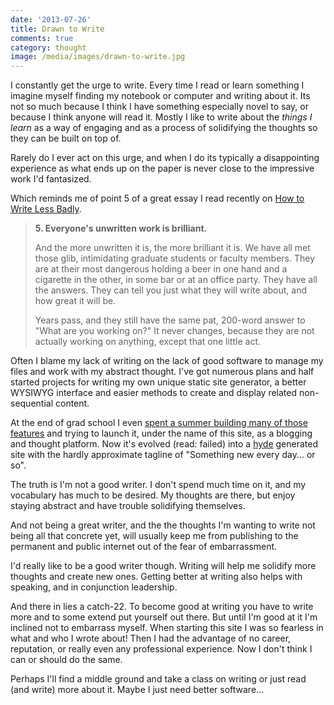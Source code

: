 ```yaml
---
date: '2013-07-26'
title: Drawn to Write
comments: true
category: thought
image: /media/images/drawn-to-write.jpg
---
```


I constantly get the urge to write.  Every time I read or learn something I imagine myself finding my notebook or computer and writing about it.  Its not so much because I think I have something especially novel to say, or because I think anyone will read it.  Mostly I like to write about the *things I learn* as a way of engaging and as a process of solidifying the thoughts so they can be built on top of.

Rarely do I ever act on this urge, and when I do its typically a disappointing experience as what ends up on the paper is never close to the impressive work I'd fantasized.

Which reminds me of point 5 of a great essay I read recently on [How to Write Less Badly][writelessbadly].

> **5. Everyone's unwritten work is brilliant.**
>
> And the more unwritten it is, the more brilliant it is. We have all met those glib, intimidating graduate students or faculty members. They are at their most dangerous holding a beer in one hand and a cigarette in the other, in some bar or at an office party. They have all the answers. They can tell you just what they will write about, and how great it will be.
>
>
> Years pass, and they still have the same pat, 200-word answer to "What are you working on?" It never changes, because they are not actually working on anything, except that one little act.

Often I blame my lack of writing on the lack of good software to manage my files and work with my abstract thought.  I've got numerous plans and half started projects for writing my own unique static site generator, a better WYSIWYG interface and easier methods to create and display related non-sequential content.

At the end of grad school I even [spent a summer building many of those features][failure] and trying to launch it, under the name of this site, as a blogging and thought platform.  Now it's evolved (read: failed) into a [hyde][] generated site with the hardly approximate tagline of "Something new every day... or so".

The truth is I'm not a good writer.  I don't spend much time on it, and my vocabulary has much to be desired.  My thoughts are there, but enjoy staying abstract and have trouble solidifying themselves.

And not being a great writer, and the the thoughts I'm wanting to write not being all that concrete yet, will usually keep me from publishing to the permanent and public internet out of the fear of embarrassment.

I'd really like to be a good writer though.  Writing will help me solidify more thoughts and create new ones.  Getting better at writing also helps with speaking, and in conjunction leadership.

And there in lies a catch-22.  To become good at writing you have to write more and to some extend put yourself out there.  But until I'm good at it I'm inclined not to embarrass myself.  When starting this site I was so fearless in what and who I wrote about!  Then I had the advantage of no career, reputation, or really even any professional experience. Now I don't think I can or should do the same.

Perhaps I'll find a middle ground and take a class on writing or just read (and write) more about it.  Maybe I just need better software...

[failure]: /2007/05/20/starting-toward-probable-failure/
[writelessbadly]: http://chronicle.com/article/10-Tips-on-How-to-Write-Less/124268/
[hyde]: /things/static-site